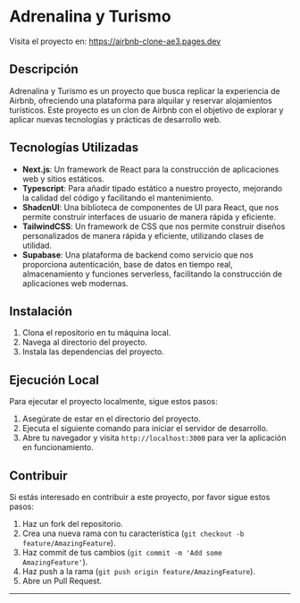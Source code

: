# Adrenalina y Turismo
Visita el proyecto en: https://airbnb-clone-ae3.pages.dev
## Descripción

Adrenalina y Turismo es un proyecto que busca replicar la experiencia de Airbnb, ofreciendo una plataforma para alquilar y reservar alojamientos turísticos. Este proyecto es un clon de Airbnb con el objetivo de explorar y aplicar nuevas tecnologías y prácticas de desarrollo web.

## Tecnologías Utilizadas

- **Next.js**: Un framework de React para la construcción de aplicaciones web y sitios estáticos.
- **Typescript**: Para añadir tipado estático a nuestro proyecto, mejorando la calidad del código y facilitando el mantenimiento.
- **ShadcnUI**: Una biblioteca de componentes de UI para React, que nos permite construir interfaces de usuario de manera rápida y eficiente.
- **TailwindCSS**: Un framework de CSS que nos permite construir diseños personalizados de manera rápida y eficiente, utilizando clases de utilidad.
- **Supabase**: Una plataforma de backend como servicio que nos proporciona autenticación, base de datos en tiempo real, almacenamiento y funciones serverless, facilitando la construcción de aplicaciones web modernas.


## Instalación

1. Clona el repositorio en tu máquina local.
2. Navega al directorio del proyecto.
3. Instala las dependencias del proyecto.

## Ejecución Local

Para ejecutar el proyecto localmente, sigue estos pasos:

1. Asegúrate de estar en el directorio del proyecto.
2. Ejecuta el siguiente comando para iniciar el servidor de desarrollo.
3. Abre tu navegador y visita `http://localhost:3000` para ver la aplicación en funcionamiento.

## Contribuir

Si estás interesado en contribuir a este proyecto, por favor sigue estos pasos:

1. Haz un fork del repositorio.
2. Crea una nueva rama con tu característica (`git checkout -b feature/AmazingFeature`).
3. Haz commit de tus cambios (`git commit -m 'Add some AmazingFeature'`).
4. Haz push a la rama (`git push origin feature/AmazingFeature`).
5. Abre un Pull Request.


---
